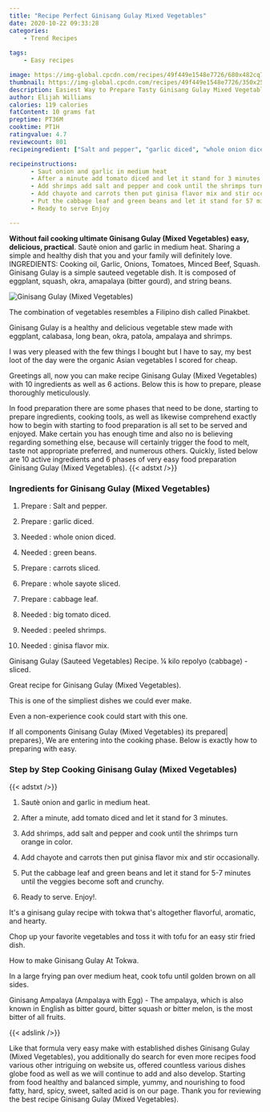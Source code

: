 ```yaml
---
title: "Recipe Perfect Ginisang Gulay Mixed Vegetables"
date: 2020-10-22 09:33:28
categories:
    - Trend Recipes
    
tags:
    - Easy recipes

image: https://img-global.cpcdn.com/recipes/49f449e1548e7726/680x482cq70/ginisang-gulay-mixed-vegetables-recipe-main-photo.jpg
thumbnail: https://img-global.cpcdn.com/recipes/49f449e1548e7726/350x250cq70/ginisang-gulay-mixed-vegetables-recipe-main-photo.jpg
description: Easiest Way to Prepare Tasty Ginisang Gulay Mixed Vegetables with 10 ingredients and 6 stages of easy cooking.
author: Elijah Williams
calories: 119 calories
fatContent: 10 grams fat
preptime: PT36M
cooktime: PT1H
ratingvalue: 4.7
reviewcount: 801
recipeingredient: ["Salt and pepper", "garlic diced", "whole onion diced", "green beans", "carrots sliced", "whole sayote sliced", "cabbage leaf", "big tomato diced", "peeled shrimps", "ginisa flavor mix"]

recipeinstructions: 
      - Saut onion and garlic in medium heat 
      - After a minute add tomato diced and let it stand for 3 minutes 
      - Add shrimps add salt and pepper and cook until the shrimps turn orange in color 
      - Add chayote and carrots then put ginisa flavor mix and stir occasionally 
      - Put the cabbage leaf and green beans and let it stand for 57 minutes until the veggies become soft and crunchy 
      - Ready to serve Enjoy

---
```




**Without fail cooking ultimate Ginisang Gulay (Mixed Vegetables) easy, delicious, practical**. Sautè onion and garlic in medium heat. Sharing a simple and healthy dish that you and your family will definitely love. INGREDIENTS: Cooking oil, Garlic, Onions, Tomatoes, Minced Beef, Squash. Ginisang Gulay is a simple sauteed vegetable dish. It is composed of eggplant, squash, okra, amapalaya (bitter gourd), and string beans.


![Ginisang Gulay (Mixed Vegetables)](https://img-global.cpcdn.com/recipes/49f449e1548e7726/680x482cq70/ginisang-gulay-mixed-vegetables-recipe-main-photo.jpg "Ginisang Gulay (Mixed Vegetables)")



The combination of vegetables resembles a Filipino dish called Pinakbet.

Ginisang Gulay is a healthy and delicious vegetable stew made with eggplant, calabasa, long bean, okra, patola, ampalaya and shrimps.

I was very pleased with the few things I bought but I have to say, my best loot of the day were the organic Asian vegetables I scored for cheap.


Greetings all, now you can make recipe Ginisang Gulay (Mixed Vegetables) with 10 ingredients as well as 6 actions. Below this is how to prepare, please thoroughly meticulously.

In food preparation there are some phases that need to be done, starting to prepare ingredients, cooking tools, as well as likewise comprehend exactly how to begin with starting to food preparation is all set to be served and enjoyed. Make certain you has enough time and also no is believing regarding something else, because will certainly trigger the food to melt, taste not appropriate preferred, and numerous others. Quickly, listed below are 10 active ingredients and 6 phases of very easy food preparation Ginisang Gulay (Mixed Vegetables).
{{< adstxt />}}

### Ingredients for Ginisang Gulay (Mixed Vegetables)


1. Prepare  : Salt and pepper.

1. Prepare  : garlic diced.

1. Needed  : whole onion diced.

1. Needed  : green beans.

1. Prepare  : carrots sliced.

1. Prepare  : whole sayote sliced.

1. Prepare  : cabbage leaf.

1. Needed  : big tomato diced.

1. Needed  : peeled shrimps.

1. Needed  : ginisa flavor mix.


Ginisang Gulay (Sauteed Vegetables) Recipe. ¼ kilo repolyo (cabbage) - sliced.

Great recipe for Ginisang Gulay (Mixed Vegetables).

This is one of the simpliest dishes we could ever make.

Even a non-experience cook could start with this one.


If all components Ginisang Gulay (Mixed Vegetables) its prepared| prepares}, We are entering into the cooking phase. Below is exactly how to preparing with easy.

### Step by Step Cooking Ginisang Gulay (Mixed Vegetables)

{{< adstxt />}}


1. Sautè onion and garlic in medium heat.



1. After a minute, add tomato diced and let it stand for 3 minutes.



1. Add shrimps, add salt and pepper and cook until the shrimps turn orange in color.



1. Add chayote and carrots then put ginisa flavor mix and stir occasionally.



1. Put the cabbage leaf and green beans and let it stand for 5-7 minutes until the veggies become soft and crunchy.



1. Ready to serve. Enjoy!.




It&#39;s a ginisang gulay recipe with tokwa that&#39;s altogether flavorful, aromatic, and hearty.

Chop up your favorite vegetables and toss it with tofu for an easy stir fried dish.

How to make Ginisang Gulay At Tokwa.

In a large frying pan over medium heat, cook tofu until golden brown on all sides.

Ginisang Ampalaya (Ampalaya with Egg) - The ampalaya, which is also known in English as bitter gourd, bitter squash or bitter melon, is the most bitter of all fruits.


{{< adslink />}}

Like that formula very easy make with established dishes Ginisang Gulay (Mixed Vegetables), you additionally do search for even more recipes food various other intriguing on website us, offered countless various dishes globe food as well as we will continue to add and also develop. Starting from food healthy and balanced simple, yummy, and nourishing to food fatty, hard, spicy, sweet, salted acid is on our page. Thank you for reviewing the best recipe Ginisang Gulay (Mixed Vegetables).
